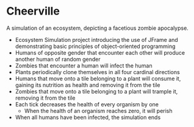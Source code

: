 # Cheerville
A simulation of an ecosystem, depicting a facetious zombie apocalypse.
* Ecosystem Simulation project introducing the use of JFrame and demonstrating basic principles of object-oriented programming
* Humans of opposite gender that encounter each other will produce another human of random gender
* Zombies that encounter a human will infect the human
* Plants periodically clone themselves in all four cardinal directions
* Humans that move onto a tile belonging to a plant will consume it, gaining its nutrition as health and removing it from the tile
* Zombies that move onto a tile belonging to a plant will trample it, removing it from the tile
* Each tick decreases the health of every organism by one
    * When the health of an organism reaches zero, it will perish
* When all humans have been infected, the simulation ends